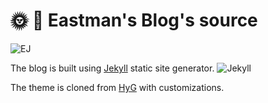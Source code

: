# 🌞 🏸 Eastman's Blog's source 

![EJ](http://eastmanjian.cn/blog/favicon.ico)

The blog is built using [Jekyll] static site generator.
![Jekyll](https://jekyllrb.com/img/logo-2x.png)

The theme is cloned from [HyG] with customizations. 

[jekyll]: https://jekyllrb.com
[HyG]: https://github.com/Gaohaoyang/gaohaoyang.github.io


